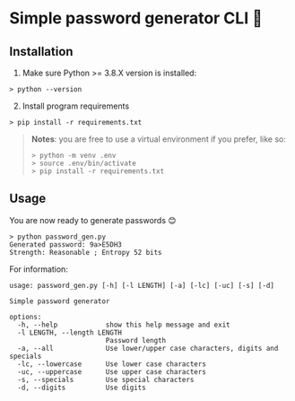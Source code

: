 # Simple password generator CLI 🔑

## Installation

1. Make sure Python >= 3.8.X version is installed:

```
> python --version
```

2. Install program requirements

```
> pip install -r requirements.txt
```
> **Notes**: you are free to use a virtual environment if you prefer, like so:
> ```
> > python -m venv .env
> > source .env/bin/activate 
> > pip install -r requirements.txt
>```

## Usage

You are now ready to generate passwords 😊

```
> python password_gen.py
Generated password: 9a>E5DH3
Strength: Reasonable ; Entropy 52 bits
```

For information:

```
usage: password_gen.py [-h] [-l LENGTH] [-a] [-lc] [-uc] [-s] [-d]

Simple password generator

options:
  -h, --help            show this help message and exit
  -l LENGTH, --length LENGTH
                        Password length
  -a, --all             Use lower/upper case characters, digits and specials
  -lc, --lowercase      Use lower case characters
  -uc, --uppercase      Use upper case characters
  -s, --specials        Use special characters
  -d, --digits          Use digits
```